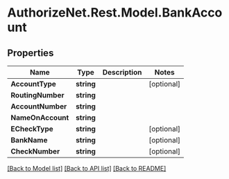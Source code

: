 # AuthorizeNet.Rest.Model.BankAccount
## Properties

Name | Type | Description | Notes
------------ | ------------- | ------------- | -------------
**AccountType** | **string** |  | [optional] 
**RoutingNumber** | **string** |  | 
**AccountNumber** | **string** |  | 
**NameOnAccount** | **string** |  | 
**ECheckType** | **string** |  | [optional] 
**BankName** | **string** |  | [optional] 
**CheckNumber** | **string** |  | [optional] 

[[Back to Model list]](../README.md#documentation-for-models) [[Back to API list]](../README.md#documentation-for-api-endpoints) [[Back to README]](../README.md)

